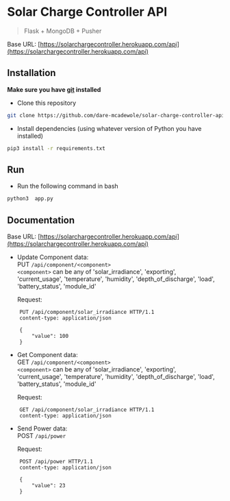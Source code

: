 # Solar Charge Controller API

> Flask + MongoDB + Pusher

Base URL: [https://solarchargecontroller.herokuapp.com/api](https://solarchargecontroller.herokuapp.com/api)

## Installation

**Make sure you have [git](https://git-scm.com/) installed**

- Clone this repository

```bash
git clone https://github.com/dare-mcadewole/solar-charge-controller-api.git
```  

- Install dependencies (using whatever version of Python you have installed)

```bash
pip3 install -r requirements.txt
```  

## Run

- Run the following command in bash

```bash
python3  app.py
```

## Documentation

Base URL: [https://solarchargecontroller.herokuapp.com/api](https://solarchargecontroller.herokuapp.com/api)

- Update Component data:  
    PUT `/api/component/<component>`  
    `<component>` can be any of 'solar_irradiance', 'exporting', 'current_usage', 'temperature', 'humidity',
    'depth_of_discharge', 'load', 'battery_status', 'module_id'  

    Request:

```http
    PUT /api/component/solar_irradiance HTTP/1.1
    content-type: application/json

    {
        "value": 100
    }
```
  
- Get Component data:  
    GET `/api/component/<component>`  
    `<component>` can be any of 'solar_irradiance', 'exporting', 'current_usage', 'temperature', 'humidity',
    'depth_of_discharge', 'load', 'battery_status', 'module_id'  

    Request:

```http
    GET /api/component/solar_irradiance HTTP/1.1
    content-type: application/json
```
  
- Send Power data:  
    POST `/api/power`  

    Request:

```http
    POST /api/power HTTP/1.1
    content-type: application/json

    {
        "value": 23
    }
```

